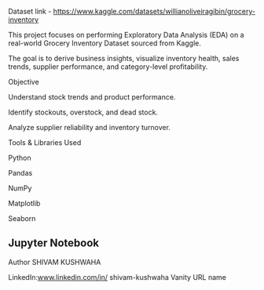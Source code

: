 Dataset link - https://www.kaggle.com/datasets/willianoliveiragibin/grocery-inventory

This project focuses on performing Exploratory Data Analysis (EDA) on a real-world Grocery Inventory Dataset sourced from Kaggle.

The goal is to derive business insights, visualize inventory health, sales trends, supplier performance, and category-level profitability.

Objective

Understand stock trends and product performance.

Identify stockouts, overstock, and dead stock.

Analyze supplier reliability and inventory turnover.

Tools & Libraries Used

Python 

Pandas

NumPy

Matplotlib

Seaborn

Jupyter Notebook
----------------------------------------------------------------------------------------------------------------------------------------------------------------------------------------------------------
Author
SHIVAM KUSHWAHA

LinkedIn:www.linkedin.com/in/
shivam-kushwaha
Vanity URL name



